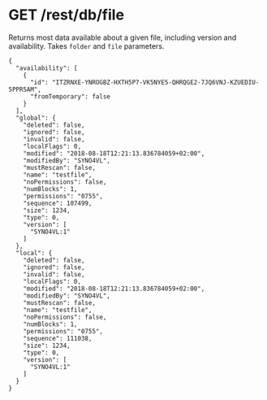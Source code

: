 GET /rest/db/file
=================

Returns most data available about a given file, including version and
availability. Takes `folder` and `file` parameters.

``` {.sourceCode .json}
{
  "availability": [
    {
      "id": "ITZRNXE-YNROGBZ-HXTH5P7-VK5NYE5-QHRQGE2-7JQ6VNJ-KZUEDIU-5PPR5AM",
      "fromTemporary": false
    }
  ],
  "global": {
    "deleted": false,
    "ignored": false,
    "invalid": false,
    "localFlags": 0,
    "modified": "2018-08-18T12:21:13.836784059+02:00",
    "modifiedBy": "SYNO4VL",
    "mustRescan": false,
    "name": "testfile",
    "noPermissions": false,
    "numBlocks": 1,
    "permissions": "0755",
    "sequence": 107499,
    "size": 1234,
    "type": 0,
    "version": [
      "SYNO4VL:1"
    ]
  },
  "local": {
    "deleted": false,
    "ignored": false,
    "invalid": false,
    "localFlags": 0,
    "modified": "2018-08-18T12:21:13.836784059+02:00",
    "modifiedBy": "SYNO4VL",
    "mustRescan": false,
    "name": "testfile",
    "noPermissions": false,
    "numBlocks": 1,
    "permissions": "0755",
    "sequence": 111038,
    "size": 1234,
    "type": 0,
    "version": [
      "SYNO4VL:1"
    ]
  }
}
```

